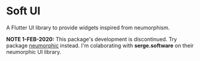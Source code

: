# Soft UI

A Flutter UI library to provide widgets inspired from neumorphism.

__NOTE 1-FEB-2020:__ This package's development is discontinued. Try package [neumorphic](https://pub.dev/packages/neumorphic) instead. I'm colaborating with __serge.software__ on their neumorphic UI library.
